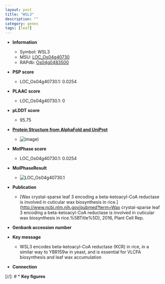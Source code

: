 ```yaml
---
layout: post
title: "WSL3"
description: ""
category: genes
tags: [leaf]
---
```


* **Information**  
    + Symbol: WSL3  
    + MSU: [LOC_Os04g40730](http://rice.plantbiology.msu.edu/cgi-bin/ORF_infopage.cgi?orf=LOC_Os04g40730)  
    + RAPdb: [Os04g0483500](http://rapdb.dna.affrc.go.jp/viewer/gbrowse_details/irgsp1?name=Os04g0483500)  

* **PSP score**  
    + LOC_Os04g40730.1: 0.0254 

* **PLAAC score**  
    + LOC_Os04g40730.1: 0 

* **pLDDT score**
    + 95.75

* **[Protein Structure from AlphaFold and UniProt](https://www.uniprot.org/uniprotkb/Q7XQF8/entry#structure)**
    + ![image](https://ricepsp.github.io/images/Q7/AF-Q7XQF8-F1.png))

* **MolPhase score**
    + LOC_Os04g40730.1: 0.0254

* **MolPhaseResult**
    + ![LOC_Os04g40730.1](https://ricepsp.github.io/pictures/LOC_Os04g/LOC_Os04g40730.1.png)

* **Publication**  
    + [Wax crystal-sparse leaf 3 encoding a beta-ketoacyl-CoA reductase is involved in cuticular wax biosynthesis in rice.](http://www.ncbi.nlm.nih.gov/pubmed?term=Wax crystal-sparse leaf 3 encoding a beta-ketoacyl-CoA reductase is involved in cuticular wax biosynthesis in rice.%5BTitle%5D), 2016, Plant Cell Rep.

* **Genbank accession number**  

* **Key message**  
    + WSL3 encodes beta-ketoacyl-CoA reductase (KCR) in rice, in a similar way to YBR159w in yeast, and is essential for VLCFA biosynthesis and leaf wax accumulation

* **Connection**  

[//]: # * **Key figures**  


